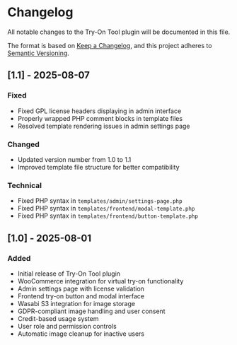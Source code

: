 # Changelog

All notable changes to the Try-On Tool plugin will be documented in this file.

The format is based on [Keep a Changelog](https://keepachangelog.com/en/1.0.0/),
and this project adheres to [Semantic Versioning](https://semver.org/spec/v2.0.0.html).

## [1.1] - 2025-08-07

### Fixed
- Fixed GPL license headers displaying in admin interface
- Properly wrapped PHP comment blocks in template files
- Resolved template rendering issues in admin settings page

### Changed
- Updated version number from 1.0 to 1.1
- Improved template file structure for better compatibility

### Technical
- Fixed PHP syntax in `templates/admin/settings-page.php`
- Fixed PHP syntax in `templates/frontend/modal-template.php`
- Fixed PHP syntax in `templates/frontend/button-template.php`

## [1.0] - 2025-08-01

### Added
- Initial release of Try-On Tool plugin
- WooCommerce integration for virtual try-on functionality
- Admin settings page with license validation
- Frontend try-on button and modal interface
- Wasabi S3 integration for image storage
- GDPR-compliant image handling and user consent
- Credit-based usage system
- User role and permission controls
- Automatic image cleanup for inactive users 